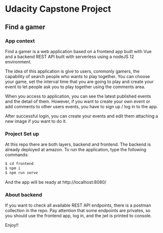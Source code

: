 # Udacity Capstone Project
## Find a gamer 

### App context
Find a gamer is a web application based on a frontend app built with Vue and a backend REST API built with serverless using a nodeJS 12 environment. 

The idea of this application is give to users, commonly gamers, the capability of search people who wants to play together. You can choose your game, set the interval time that you are going to play and create your event to let people ask you to play together using the comments area.

When you access to application, you can see the latest published events and the detail of them. However, if you want to create your own event or add comments to other users events, you have to sign up / log in to the app.

After successful login, you can create your events and edit them attaching a new image if you want to do it.

### Project Set up
At this repo there are both layers, backend and frontend. The backend is already deployed at amazon. To run the application, type the following commands:

```sh
$ cd frontend
$ npm i
$ npm run serve
```

And the app will be ready at http://localhost:8080/

### About backend
If you want to check all available REST API endpoints, there is a postman collection in the repo. Pay attention that some endpoints are privates, so you should use the frontend app, log in, and the jwt is printed to console.

Enjoy!!